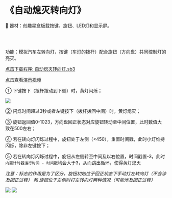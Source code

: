 # 《自动熄灭转向灯》

🧰 器材：创趣星盒板载按键、旋钮、LED灯和显示屏。

<br><br>

功能：模拟汽车左转向灯，按键（车灯的拨杆）配合旋钮（方向盘）共同控制灯的亮灭。

<a href="/tutorial/starbox_collection/sb3/07/自动熄灭转向灯.sb3">点击下载程序: 自动熄灭转向灯.sb3</a>

<a href="https://www.bilibili.com/video/BV17rYazHEiB/?spm_id_from=333.1387.upload.video_card.click&vd_source=d34a80bae9d64a0c5a0716bd47877802" target="_blank">点击查看演示视频</a>

① 下键按下（拨杆拨动到下侧）时，黄灯闪烁；

<img src="/images/07/自动熄灭转向灯1.png">

② 闪烁时间超过3秒或者左键按下（拨杆拨回中间）时，黄灯熄灭；

③ 旋钮返回值0-1023，方向盘回正状态对应旋钮转动至中间位置，此时数值大致在500左右；

④ 若在转向灯闪烁过程中，旋钮处于左侧（<450），重置时间戳，此时小灯维持闪烁，除非左键按下；

⑤ 若在转向灯闪烁过程中，旋钮从左侧转至中间及以右位置，时间戳置-3，此时`内置计时器运行时间 - 时间戳`均会大于3，从而跳出循环，使得黄灯熄灭

*注意：标志的作用是为了区分，旋钮初始位于回正状态下手动打左转向灯（不会涉及回正过程） 和 旋钮位于左侧时打左转向灯两种情况（可能涉及回正过程）*

<img src="/images/07/自动熄灭转向灯2.png">

<img src="/images/07/自动熄灭转向灯3.png">
